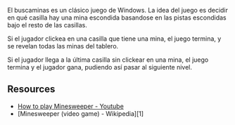 El buscaminas es un clásico juego de Windows. La idea del juego es decidir
en qué casilla hay una mina escondida basandose en las pistas escondidas bajo el resto de las casillas.

Si el jugador clickea en una casilla que tiene una mina, el juego termina, y se revelan todas las minas del tablero.

Si el jugador llega a la última casilla sin clickear en una mina, el juego termina y el jugador gana, pudiendo así pasar al siguiente nivel.



## Resources

* [How to play Minesweeper - Youtube](https://www.youtube.com/watch?v=7B85WbEiYf4)
* [Minesweeper (video game) - Wikipedia][1]

